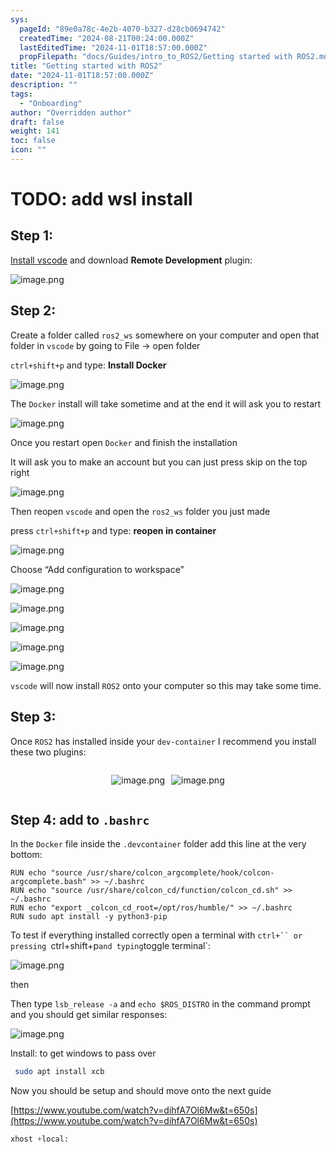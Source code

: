 ```yaml
---
sys:
  pageId: "89e0a78c-4e2b-4070-b327-d28cb0694742"
  createdTime: "2024-08-21T00:24:00.000Z"
  lastEditedTime: "2024-11-01T18:57:00.000Z"
  propFilepath: "docs/Guides/intro_to_ROS2/Getting started with ROS2.md"
title: "Getting started with ROS2"
date: "2024-11-01T18:57:00.000Z"
description: ""
tags:
  - "Onboarding"
author: "Overridden author"
draft: false
weight: 141
toc: false
icon: ""
---
```


# TODO: add wsl install

## Step 1:

[Install vscode](https://code.visualstudio.com/download) and download **Remote Development** plugin:

![image.png](https://prod-files-secure.s3.us-west-2.amazonaws.com/d518164a-d88e-44d1-a4ee-3adb3bd8bce0/efb52993-1881-4a40-b95e-6f020334f022/image.png?X-Amz-Algorithm=AWS4-HMAC-SHA256&X-Amz-Content-Sha256=UNSIGNED-PAYLOAD&X-Amz-Credential=ASIAZI2LB466WI6RVKZW%2F20250327%2Fus-west-2%2Fs3%2Faws4_request&X-Amz-Date=20250327T050905Z&X-Amz-Expires=3600&X-Amz-Security-Token=IQoJb3JpZ2luX2VjENX%2F%2F%2F%2F%2F%2F%2F%2F%2F%2FwEaCXVzLXdlc3QtMiJHMEUCIQD8VF0oaWz2yud6GBVwtc6I3upT%2Fpwo9XPQjckMv%2FQHawIgF44rLiyjBWcUMVnO0txl2bYzx1aNgG7U%2BoIkd3EG7pYq%2FwMIPRAAGgw2Mzc0MjMxODM4MDUiDOQxAEuyTD%2FUo4WViircA3SJZmO6ABUfWCI94QZnGZXumDEWNlxOcrxUM2R66rtaJwleFOQQx%2Fq7oy5CGpkFNvCncBdnyI7U1ndHHkPwReGuI9Pt8WFH3gLQwGDlthuemIe1cge1VRGnn4M2EKzUsdVCX8T4uKfCQ0ohS8h%2F3WrQd1FWJfw%2BX9RYbFS3i%2FJMuy%2BL%2F9q%2FmbfZFsasQO6WxP5dkRKoB%2FERg7zsn69EkCv4L9yOTitSDDKK%2BZXdJyGbZOoBdzXG%2F5N8WjXajM52lNQ6dZbaIzecS4e35SsB5sYoE4ejqAFcWIY%2FfecLg8yxPvggM%2FfTG0K0fNzgy8HHQ1xOo6m4Djvr8D1ag9y6roaCZwCzus2kYuTk2Oj2ssUh9CAoU6J71EzkLofPb%2ByG%2BmCvnLC6FycKU0sAu0fjer%2BPrJidg3%2BPyeGoW329pqOOUVSVYtFPNHVcCYbdJP5%2Fz4maqOWDmhNRAkf7lZzUvoHm%2FLO2eRBGaF8ildVHcjZwMZXJ7e5w%2BaU64s%2FbbcReacznTVOUOsC8Sd50AbLp9UN3GZFbrcmRKFZnp1itEJjQYLAqnjUVlfhk12OzoVaodocrhkg41eW8T8G1fablHT6zm4Nt8lKH6tirouoIu49OLJBYsMCtorIaBokPMMmlk78GOqUBjachH57NL6cFh806fEPsaDuGTzpk4VjaFe%2Bji2NVkHPnbKGEXL57nPlJSSbfszvKTyHy3BIrcDI6R%2BY2Hq5Lzr%2F08kkwdGPxxKnfktSNJDML7sjrVKgfjAlmWu%2Bx4k23L%2Bgrx6AuV6MBTpLrPpTw5RrARuzCkWCXeoaVEk746YiQsJaTH7IUeTizo62aEg1TcKkeGPOygDw11XreEnPuqmas7tuv&X-Amz-Signature=7f163ce2fb97821a821e46825ae2602517652d65b546101934e3f6b355a28603&X-Amz-SignedHeaders=host&x-id=GetObject)

## Step 2:

Create a folder called `ros2_ws` somewhere on your computer and open that folder in `vscode` by going to File → open folder 

`ctrl+shift+p` and type: **Install Docker**

![image.png](https://prod-files-secure.s3.us-west-2.amazonaws.com/d518164a-d88e-44d1-a4ee-3adb3bd8bce0/2269dc0e-1cd5-47ff-bceb-c04ad9b2eab0/image.png?X-Amz-Algorithm=AWS4-HMAC-SHA256&X-Amz-Content-Sha256=UNSIGNED-PAYLOAD&X-Amz-Credential=ASIAZI2LB466WI6RVKZW%2F20250327%2Fus-west-2%2Fs3%2Faws4_request&X-Amz-Date=20250327T050905Z&X-Amz-Expires=3600&X-Amz-Security-Token=IQoJb3JpZ2luX2VjENX%2F%2F%2F%2F%2F%2F%2F%2F%2F%2FwEaCXVzLXdlc3QtMiJHMEUCIQD8VF0oaWz2yud6GBVwtc6I3upT%2Fpwo9XPQjckMv%2FQHawIgF44rLiyjBWcUMVnO0txl2bYzx1aNgG7U%2BoIkd3EG7pYq%2FwMIPRAAGgw2Mzc0MjMxODM4MDUiDOQxAEuyTD%2FUo4WViircA3SJZmO6ABUfWCI94QZnGZXumDEWNlxOcrxUM2R66rtaJwleFOQQx%2Fq7oy5CGpkFNvCncBdnyI7U1ndHHkPwReGuI9Pt8WFH3gLQwGDlthuemIe1cge1VRGnn4M2EKzUsdVCX8T4uKfCQ0ohS8h%2F3WrQd1FWJfw%2BX9RYbFS3i%2FJMuy%2BL%2F9q%2FmbfZFsasQO6WxP5dkRKoB%2FERg7zsn69EkCv4L9yOTitSDDKK%2BZXdJyGbZOoBdzXG%2F5N8WjXajM52lNQ6dZbaIzecS4e35SsB5sYoE4ejqAFcWIY%2FfecLg8yxPvggM%2FfTG0K0fNzgy8HHQ1xOo6m4Djvr8D1ag9y6roaCZwCzus2kYuTk2Oj2ssUh9CAoU6J71EzkLofPb%2ByG%2BmCvnLC6FycKU0sAu0fjer%2BPrJidg3%2BPyeGoW329pqOOUVSVYtFPNHVcCYbdJP5%2Fz4maqOWDmhNRAkf7lZzUvoHm%2FLO2eRBGaF8ildVHcjZwMZXJ7e5w%2BaU64s%2FbbcReacznTVOUOsC8Sd50AbLp9UN3GZFbrcmRKFZnp1itEJjQYLAqnjUVlfhk12OzoVaodocrhkg41eW8T8G1fablHT6zm4Nt8lKH6tirouoIu49OLJBYsMCtorIaBokPMMmlk78GOqUBjachH57NL6cFh806fEPsaDuGTzpk4VjaFe%2Bji2NVkHPnbKGEXL57nPlJSSbfszvKTyHy3BIrcDI6R%2BY2Hq5Lzr%2F08kkwdGPxxKnfktSNJDML7sjrVKgfjAlmWu%2Bx4k23L%2Bgrx6AuV6MBTpLrPpTw5RrARuzCkWCXeoaVEk746YiQsJaTH7IUeTizo62aEg1TcKkeGPOygDw11XreEnPuqmas7tuv&X-Amz-Signature=f6ceaea35c05692950838c79fb97713f41a36cfd0b826601cffc6ce67b08b7e9&X-Amz-SignedHeaders=host&x-id=GetObject)

The `Docker` install will take sometime and at the end it will ask you to restart

![image.png](https://prod-files-secure.s3.us-west-2.amazonaws.com/d518164a-d88e-44d1-a4ee-3adb3bd8bce0/ed233f78-be33-4b1f-b89c-9c346c0e961e/image.png?X-Amz-Algorithm=AWS4-HMAC-SHA256&X-Amz-Content-Sha256=UNSIGNED-PAYLOAD&X-Amz-Credential=ASIAZI2LB466WI6RVKZW%2F20250327%2Fus-west-2%2Fs3%2Faws4_request&X-Amz-Date=20250327T050905Z&X-Amz-Expires=3600&X-Amz-Security-Token=IQoJb3JpZ2luX2VjENX%2F%2F%2F%2F%2F%2F%2F%2F%2F%2FwEaCXVzLXdlc3QtMiJHMEUCIQD8VF0oaWz2yud6GBVwtc6I3upT%2Fpwo9XPQjckMv%2FQHawIgF44rLiyjBWcUMVnO0txl2bYzx1aNgG7U%2BoIkd3EG7pYq%2FwMIPRAAGgw2Mzc0MjMxODM4MDUiDOQxAEuyTD%2FUo4WViircA3SJZmO6ABUfWCI94QZnGZXumDEWNlxOcrxUM2R66rtaJwleFOQQx%2Fq7oy5CGpkFNvCncBdnyI7U1ndHHkPwReGuI9Pt8WFH3gLQwGDlthuemIe1cge1VRGnn4M2EKzUsdVCX8T4uKfCQ0ohS8h%2F3WrQd1FWJfw%2BX9RYbFS3i%2FJMuy%2BL%2F9q%2FmbfZFsasQO6WxP5dkRKoB%2FERg7zsn69EkCv4L9yOTitSDDKK%2BZXdJyGbZOoBdzXG%2F5N8WjXajM52lNQ6dZbaIzecS4e35SsB5sYoE4ejqAFcWIY%2FfecLg8yxPvggM%2FfTG0K0fNzgy8HHQ1xOo6m4Djvr8D1ag9y6roaCZwCzus2kYuTk2Oj2ssUh9CAoU6J71EzkLofPb%2ByG%2BmCvnLC6FycKU0sAu0fjer%2BPrJidg3%2BPyeGoW329pqOOUVSVYtFPNHVcCYbdJP5%2Fz4maqOWDmhNRAkf7lZzUvoHm%2FLO2eRBGaF8ildVHcjZwMZXJ7e5w%2BaU64s%2FbbcReacznTVOUOsC8Sd50AbLp9UN3GZFbrcmRKFZnp1itEJjQYLAqnjUVlfhk12OzoVaodocrhkg41eW8T8G1fablHT6zm4Nt8lKH6tirouoIu49OLJBYsMCtorIaBokPMMmlk78GOqUBjachH57NL6cFh806fEPsaDuGTzpk4VjaFe%2Bji2NVkHPnbKGEXL57nPlJSSbfszvKTyHy3BIrcDI6R%2BY2Hq5Lzr%2F08kkwdGPxxKnfktSNJDML7sjrVKgfjAlmWu%2Bx4k23L%2Bgrx6AuV6MBTpLrPpTw5RrARuzCkWCXeoaVEk746YiQsJaTH7IUeTizo62aEg1TcKkeGPOygDw11XreEnPuqmas7tuv&X-Amz-Signature=07105eca2a856f77e12166cf5450442986e8e7c10a6068b0b79a712ec64386df&X-Amz-SignedHeaders=host&x-id=GetObject)

Once you restart open `Docker` and finish the installation

It will ask you to make an account but you can just press skip on the top right

![image.png](https://prod-files-secure.s3.us-west-2.amazonaws.com/d518164a-d88e-44d1-a4ee-3adb3bd8bce0/21010ad9-1659-4fd9-9f59-9932a09b2a3d/image.png?X-Amz-Algorithm=AWS4-HMAC-SHA256&X-Amz-Content-Sha256=UNSIGNED-PAYLOAD&X-Amz-Credential=ASIAZI2LB466WI6RVKZW%2F20250327%2Fus-west-2%2Fs3%2Faws4_request&X-Amz-Date=20250327T050905Z&X-Amz-Expires=3600&X-Amz-Security-Token=IQoJb3JpZ2luX2VjENX%2F%2F%2F%2F%2F%2F%2F%2F%2F%2FwEaCXVzLXdlc3QtMiJHMEUCIQD8VF0oaWz2yud6GBVwtc6I3upT%2Fpwo9XPQjckMv%2FQHawIgF44rLiyjBWcUMVnO0txl2bYzx1aNgG7U%2BoIkd3EG7pYq%2FwMIPRAAGgw2Mzc0MjMxODM4MDUiDOQxAEuyTD%2FUo4WViircA3SJZmO6ABUfWCI94QZnGZXumDEWNlxOcrxUM2R66rtaJwleFOQQx%2Fq7oy5CGpkFNvCncBdnyI7U1ndHHkPwReGuI9Pt8WFH3gLQwGDlthuemIe1cge1VRGnn4M2EKzUsdVCX8T4uKfCQ0ohS8h%2F3WrQd1FWJfw%2BX9RYbFS3i%2FJMuy%2BL%2F9q%2FmbfZFsasQO6WxP5dkRKoB%2FERg7zsn69EkCv4L9yOTitSDDKK%2BZXdJyGbZOoBdzXG%2F5N8WjXajM52lNQ6dZbaIzecS4e35SsB5sYoE4ejqAFcWIY%2FfecLg8yxPvggM%2FfTG0K0fNzgy8HHQ1xOo6m4Djvr8D1ag9y6roaCZwCzus2kYuTk2Oj2ssUh9CAoU6J71EzkLofPb%2ByG%2BmCvnLC6FycKU0sAu0fjer%2BPrJidg3%2BPyeGoW329pqOOUVSVYtFPNHVcCYbdJP5%2Fz4maqOWDmhNRAkf7lZzUvoHm%2FLO2eRBGaF8ildVHcjZwMZXJ7e5w%2BaU64s%2FbbcReacznTVOUOsC8Sd50AbLp9UN3GZFbrcmRKFZnp1itEJjQYLAqnjUVlfhk12OzoVaodocrhkg41eW8T8G1fablHT6zm4Nt8lKH6tirouoIu49OLJBYsMCtorIaBokPMMmlk78GOqUBjachH57NL6cFh806fEPsaDuGTzpk4VjaFe%2Bji2NVkHPnbKGEXL57nPlJSSbfszvKTyHy3BIrcDI6R%2BY2Hq5Lzr%2F08kkwdGPxxKnfktSNJDML7sjrVKgfjAlmWu%2Bx4k23L%2Bgrx6AuV6MBTpLrPpTw5RrARuzCkWCXeoaVEk746YiQsJaTH7IUeTizo62aEg1TcKkeGPOygDw11XreEnPuqmas7tuv&X-Amz-Signature=4da7fae4f580c37adce3f92aed7b258d329683de91c7215fd1f4872ab155209b&X-Amz-SignedHeaders=host&x-id=GetObject)

Then reopen `vscode` and open the `ros2_ws` folder you just made

press `ctrl+shift+p` and type: **reopen in container**

![image.png](https://prod-files-secure.s3.us-west-2.amazonaws.com/d518164a-d88e-44d1-a4ee-3adb3bd8bce0/4e93b8c2-41ad-488c-8095-c74205196118/image.png?X-Amz-Algorithm=AWS4-HMAC-SHA256&X-Amz-Content-Sha256=UNSIGNED-PAYLOAD&X-Amz-Credential=ASIAZI2LB466WI6RVKZW%2F20250327%2Fus-west-2%2Fs3%2Faws4_request&X-Amz-Date=20250327T050905Z&X-Amz-Expires=3600&X-Amz-Security-Token=IQoJb3JpZ2luX2VjENX%2F%2F%2F%2F%2F%2F%2F%2F%2F%2FwEaCXVzLXdlc3QtMiJHMEUCIQD8VF0oaWz2yud6GBVwtc6I3upT%2Fpwo9XPQjckMv%2FQHawIgF44rLiyjBWcUMVnO0txl2bYzx1aNgG7U%2BoIkd3EG7pYq%2FwMIPRAAGgw2Mzc0MjMxODM4MDUiDOQxAEuyTD%2FUo4WViircA3SJZmO6ABUfWCI94QZnGZXumDEWNlxOcrxUM2R66rtaJwleFOQQx%2Fq7oy5CGpkFNvCncBdnyI7U1ndHHkPwReGuI9Pt8WFH3gLQwGDlthuemIe1cge1VRGnn4M2EKzUsdVCX8T4uKfCQ0ohS8h%2F3WrQd1FWJfw%2BX9RYbFS3i%2FJMuy%2BL%2F9q%2FmbfZFsasQO6WxP5dkRKoB%2FERg7zsn69EkCv4L9yOTitSDDKK%2BZXdJyGbZOoBdzXG%2F5N8WjXajM52lNQ6dZbaIzecS4e35SsB5sYoE4ejqAFcWIY%2FfecLg8yxPvggM%2FfTG0K0fNzgy8HHQ1xOo6m4Djvr8D1ag9y6roaCZwCzus2kYuTk2Oj2ssUh9CAoU6J71EzkLofPb%2ByG%2BmCvnLC6FycKU0sAu0fjer%2BPrJidg3%2BPyeGoW329pqOOUVSVYtFPNHVcCYbdJP5%2Fz4maqOWDmhNRAkf7lZzUvoHm%2FLO2eRBGaF8ildVHcjZwMZXJ7e5w%2BaU64s%2FbbcReacznTVOUOsC8Sd50AbLp9UN3GZFbrcmRKFZnp1itEJjQYLAqnjUVlfhk12OzoVaodocrhkg41eW8T8G1fablHT6zm4Nt8lKH6tirouoIu49OLJBYsMCtorIaBokPMMmlk78GOqUBjachH57NL6cFh806fEPsaDuGTzpk4VjaFe%2Bji2NVkHPnbKGEXL57nPlJSSbfszvKTyHy3BIrcDI6R%2BY2Hq5Lzr%2F08kkwdGPxxKnfktSNJDML7sjrVKgfjAlmWu%2Bx4k23L%2Bgrx6AuV6MBTpLrPpTw5RrARuzCkWCXeoaVEk746YiQsJaTH7IUeTizo62aEg1TcKkeGPOygDw11XreEnPuqmas7tuv&X-Amz-Signature=25b768b77e339a37b39edceb035db1a21b36cfcf345705664f86dd704332c3ec&X-Amz-SignedHeaders=host&x-id=GetObject)

Choose “Add configuration to workspace”

![image.png](https://prod-files-secure.s3.us-west-2.amazonaws.com/d518164a-d88e-44d1-a4ee-3adb3bd8bce0/9560b282-5060-4989-ba37-97e7b2c22476/image.png?X-Amz-Algorithm=AWS4-HMAC-SHA256&X-Amz-Content-Sha256=UNSIGNED-PAYLOAD&X-Amz-Credential=ASIAZI2LB466WI6RVKZW%2F20250327%2Fus-west-2%2Fs3%2Faws4_request&X-Amz-Date=20250327T050905Z&X-Amz-Expires=3600&X-Amz-Security-Token=IQoJb3JpZ2luX2VjENX%2F%2F%2F%2F%2F%2F%2F%2F%2F%2FwEaCXVzLXdlc3QtMiJHMEUCIQD8VF0oaWz2yud6GBVwtc6I3upT%2Fpwo9XPQjckMv%2FQHawIgF44rLiyjBWcUMVnO0txl2bYzx1aNgG7U%2BoIkd3EG7pYq%2FwMIPRAAGgw2Mzc0MjMxODM4MDUiDOQxAEuyTD%2FUo4WViircA3SJZmO6ABUfWCI94QZnGZXumDEWNlxOcrxUM2R66rtaJwleFOQQx%2Fq7oy5CGpkFNvCncBdnyI7U1ndHHkPwReGuI9Pt8WFH3gLQwGDlthuemIe1cge1VRGnn4M2EKzUsdVCX8T4uKfCQ0ohS8h%2F3WrQd1FWJfw%2BX9RYbFS3i%2FJMuy%2BL%2F9q%2FmbfZFsasQO6WxP5dkRKoB%2FERg7zsn69EkCv4L9yOTitSDDKK%2BZXdJyGbZOoBdzXG%2F5N8WjXajM52lNQ6dZbaIzecS4e35SsB5sYoE4ejqAFcWIY%2FfecLg8yxPvggM%2FfTG0K0fNzgy8HHQ1xOo6m4Djvr8D1ag9y6roaCZwCzus2kYuTk2Oj2ssUh9CAoU6J71EzkLofPb%2ByG%2BmCvnLC6FycKU0sAu0fjer%2BPrJidg3%2BPyeGoW329pqOOUVSVYtFPNHVcCYbdJP5%2Fz4maqOWDmhNRAkf7lZzUvoHm%2FLO2eRBGaF8ildVHcjZwMZXJ7e5w%2BaU64s%2FbbcReacznTVOUOsC8Sd50AbLp9UN3GZFbrcmRKFZnp1itEJjQYLAqnjUVlfhk12OzoVaodocrhkg41eW8T8G1fablHT6zm4Nt8lKH6tirouoIu49OLJBYsMCtorIaBokPMMmlk78GOqUBjachH57NL6cFh806fEPsaDuGTzpk4VjaFe%2Bji2NVkHPnbKGEXL57nPlJSSbfszvKTyHy3BIrcDI6R%2BY2Hq5Lzr%2F08kkwdGPxxKnfktSNJDML7sjrVKgfjAlmWu%2Bx4k23L%2Bgrx6AuV6MBTpLrPpTw5RrARuzCkWCXeoaVEk746YiQsJaTH7IUeTizo62aEg1TcKkeGPOygDw11XreEnPuqmas7tuv&X-Amz-Signature=e8521db6abf744d0a4713786898d10b6c1b6c9f68f6142248c5a8485126f57b6&X-Amz-SignedHeaders=host&x-id=GetObject)

![image.png](https://prod-files-secure.s3.us-west-2.amazonaws.com/d518164a-d88e-44d1-a4ee-3adb3bd8bce0/2ee63f81-886b-48e8-a553-dc6e5eac99e4/image.png?X-Amz-Algorithm=AWS4-HMAC-SHA256&X-Amz-Content-Sha256=UNSIGNED-PAYLOAD&X-Amz-Credential=ASIAZI2LB466WI6RVKZW%2F20250327%2Fus-west-2%2Fs3%2Faws4_request&X-Amz-Date=20250327T050905Z&X-Amz-Expires=3600&X-Amz-Security-Token=IQoJb3JpZ2luX2VjENX%2F%2F%2F%2F%2F%2F%2F%2F%2F%2FwEaCXVzLXdlc3QtMiJHMEUCIQD8VF0oaWz2yud6GBVwtc6I3upT%2Fpwo9XPQjckMv%2FQHawIgF44rLiyjBWcUMVnO0txl2bYzx1aNgG7U%2BoIkd3EG7pYq%2FwMIPRAAGgw2Mzc0MjMxODM4MDUiDOQxAEuyTD%2FUo4WViircA3SJZmO6ABUfWCI94QZnGZXumDEWNlxOcrxUM2R66rtaJwleFOQQx%2Fq7oy5CGpkFNvCncBdnyI7U1ndHHkPwReGuI9Pt8WFH3gLQwGDlthuemIe1cge1VRGnn4M2EKzUsdVCX8T4uKfCQ0ohS8h%2F3WrQd1FWJfw%2BX9RYbFS3i%2FJMuy%2BL%2F9q%2FmbfZFsasQO6WxP5dkRKoB%2FERg7zsn69EkCv4L9yOTitSDDKK%2BZXdJyGbZOoBdzXG%2F5N8WjXajM52lNQ6dZbaIzecS4e35SsB5sYoE4ejqAFcWIY%2FfecLg8yxPvggM%2FfTG0K0fNzgy8HHQ1xOo6m4Djvr8D1ag9y6roaCZwCzus2kYuTk2Oj2ssUh9CAoU6J71EzkLofPb%2ByG%2BmCvnLC6FycKU0sAu0fjer%2BPrJidg3%2BPyeGoW329pqOOUVSVYtFPNHVcCYbdJP5%2Fz4maqOWDmhNRAkf7lZzUvoHm%2FLO2eRBGaF8ildVHcjZwMZXJ7e5w%2BaU64s%2FbbcReacznTVOUOsC8Sd50AbLp9UN3GZFbrcmRKFZnp1itEJjQYLAqnjUVlfhk12OzoVaodocrhkg41eW8T8G1fablHT6zm4Nt8lKH6tirouoIu49OLJBYsMCtorIaBokPMMmlk78GOqUBjachH57NL6cFh806fEPsaDuGTzpk4VjaFe%2Bji2NVkHPnbKGEXL57nPlJSSbfszvKTyHy3BIrcDI6R%2BY2Hq5Lzr%2F08kkwdGPxxKnfktSNJDML7sjrVKgfjAlmWu%2Bx4k23L%2Bgrx6AuV6MBTpLrPpTw5RrARuzCkWCXeoaVEk746YiQsJaTH7IUeTizo62aEg1TcKkeGPOygDw11XreEnPuqmas7tuv&X-Amz-Signature=d071d3555bcf0cdbf0c0fe1bcb23d6a672a9768d1013b54fa3802cbce2a76a57&X-Amz-SignedHeaders=host&x-id=GetObject)

![image.png](https://prod-files-secure.s3.us-west-2.amazonaws.com/d518164a-d88e-44d1-a4ee-3adb3bd8bce0/ae1580b2-b048-407e-aed9-b584224a7a04/image.png?X-Amz-Algorithm=AWS4-HMAC-SHA256&X-Amz-Content-Sha256=UNSIGNED-PAYLOAD&X-Amz-Credential=ASIAZI2LB466WI6RVKZW%2F20250327%2Fus-west-2%2Fs3%2Faws4_request&X-Amz-Date=20250327T050905Z&X-Amz-Expires=3600&X-Amz-Security-Token=IQoJb3JpZ2luX2VjENX%2F%2F%2F%2F%2F%2F%2F%2F%2F%2FwEaCXVzLXdlc3QtMiJHMEUCIQD8VF0oaWz2yud6GBVwtc6I3upT%2Fpwo9XPQjckMv%2FQHawIgF44rLiyjBWcUMVnO0txl2bYzx1aNgG7U%2BoIkd3EG7pYq%2FwMIPRAAGgw2Mzc0MjMxODM4MDUiDOQxAEuyTD%2FUo4WViircA3SJZmO6ABUfWCI94QZnGZXumDEWNlxOcrxUM2R66rtaJwleFOQQx%2Fq7oy5CGpkFNvCncBdnyI7U1ndHHkPwReGuI9Pt8WFH3gLQwGDlthuemIe1cge1VRGnn4M2EKzUsdVCX8T4uKfCQ0ohS8h%2F3WrQd1FWJfw%2BX9RYbFS3i%2FJMuy%2BL%2F9q%2FmbfZFsasQO6WxP5dkRKoB%2FERg7zsn69EkCv4L9yOTitSDDKK%2BZXdJyGbZOoBdzXG%2F5N8WjXajM52lNQ6dZbaIzecS4e35SsB5sYoE4ejqAFcWIY%2FfecLg8yxPvggM%2FfTG0K0fNzgy8HHQ1xOo6m4Djvr8D1ag9y6roaCZwCzus2kYuTk2Oj2ssUh9CAoU6J71EzkLofPb%2ByG%2BmCvnLC6FycKU0sAu0fjer%2BPrJidg3%2BPyeGoW329pqOOUVSVYtFPNHVcCYbdJP5%2Fz4maqOWDmhNRAkf7lZzUvoHm%2FLO2eRBGaF8ildVHcjZwMZXJ7e5w%2BaU64s%2FbbcReacznTVOUOsC8Sd50AbLp9UN3GZFbrcmRKFZnp1itEJjQYLAqnjUVlfhk12OzoVaodocrhkg41eW8T8G1fablHT6zm4Nt8lKH6tirouoIu49OLJBYsMCtorIaBokPMMmlk78GOqUBjachH57NL6cFh806fEPsaDuGTzpk4VjaFe%2Bji2NVkHPnbKGEXL57nPlJSSbfszvKTyHy3BIrcDI6R%2BY2Hq5Lzr%2F08kkwdGPxxKnfktSNJDML7sjrVKgfjAlmWu%2Bx4k23L%2Bgrx6AuV6MBTpLrPpTw5RrARuzCkWCXeoaVEk746YiQsJaTH7IUeTizo62aEg1TcKkeGPOygDw11XreEnPuqmas7tuv&X-Amz-Signature=84a22c6dda9b07ddf342b3920eee96116b7903f400689ed775b0ffdcd40855eb&X-Amz-SignedHeaders=host&x-id=GetObject)

![image.png](https://prod-files-secure.s3.us-west-2.amazonaws.com/d518164a-d88e-44d1-a4ee-3adb3bd8bce0/53255b28-f75e-430f-b9e3-c0ac8577e42b/image.png?X-Amz-Algorithm=AWS4-HMAC-SHA256&X-Amz-Content-Sha256=UNSIGNED-PAYLOAD&X-Amz-Credential=ASIAZI2LB466WI6RVKZW%2F20250327%2Fus-west-2%2Fs3%2Faws4_request&X-Amz-Date=20250327T050905Z&X-Amz-Expires=3600&X-Amz-Security-Token=IQoJb3JpZ2luX2VjENX%2F%2F%2F%2F%2F%2F%2F%2F%2F%2FwEaCXVzLXdlc3QtMiJHMEUCIQD8VF0oaWz2yud6GBVwtc6I3upT%2Fpwo9XPQjckMv%2FQHawIgF44rLiyjBWcUMVnO0txl2bYzx1aNgG7U%2BoIkd3EG7pYq%2FwMIPRAAGgw2Mzc0MjMxODM4MDUiDOQxAEuyTD%2FUo4WViircA3SJZmO6ABUfWCI94QZnGZXumDEWNlxOcrxUM2R66rtaJwleFOQQx%2Fq7oy5CGpkFNvCncBdnyI7U1ndHHkPwReGuI9Pt8WFH3gLQwGDlthuemIe1cge1VRGnn4M2EKzUsdVCX8T4uKfCQ0ohS8h%2F3WrQd1FWJfw%2BX9RYbFS3i%2FJMuy%2BL%2F9q%2FmbfZFsasQO6WxP5dkRKoB%2FERg7zsn69EkCv4L9yOTitSDDKK%2BZXdJyGbZOoBdzXG%2F5N8WjXajM52lNQ6dZbaIzecS4e35SsB5sYoE4ejqAFcWIY%2FfecLg8yxPvggM%2FfTG0K0fNzgy8HHQ1xOo6m4Djvr8D1ag9y6roaCZwCzus2kYuTk2Oj2ssUh9CAoU6J71EzkLofPb%2ByG%2BmCvnLC6FycKU0sAu0fjer%2BPrJidg3%2BPyeGoW329pqOOUVSVYtFPNHVcCYbdJP5%2Fz4maqOWDmhNRAkf7lZzUvoHm%2FLO2eRBGaF8ildVHcjZwMZXJ7e5w%2BaU64s%2FbbcReacznTVOUOsC8Sd50AbLp9UN3GZFbrcmRKFZnp1itEJjQYLAqnjUVlfhk12OzoVaodocrhkg41eW8T8G1fablHT6zm4Nt8lKH6tirouoIu49OLJBYsMCtorIaBokPMMmlk78GOqUBjachH57NL6cFh806fEPsaDuGTzpk4VjaFe%2Bji2NVkHPnbKGEXL57nPlJSSbfszvKTyHy3BIrcDI6R%2BY2Hq5Lzr%2F08kkwdGPxxKnfktSNJDML7sjrVKgfjAlmWu%2Bx4k23L%2Bgrx6AuV6MBTpLrPpTw5RrARuzCkWCXeoaVEk746YiQsJaTH7IUeTizo62aEg1TcKkeGPOygDw11XreEnPuqmas7tuv&X-Amz-Signature=58eec3712ba96a4409ce05b5babc27dc9aadb69b47c43f71d0304c2bd55dc241&X-Amz-SignedHeaders=host&x-id=GetObject)

![image.png](https://prod-files-secure.s3.us-west-2.amazonaws.com/d518164a-d88e-44d1-a4ee-3adb3bd8bce0/7c562767-5af9-4ffb-97d1-327bcdf4ee00/image.png?X-Amz-Algorithm=AWS4-HMAC-SHA256&X-Amz-Content-Sha256=UNSIGNED-PAYLOAD&X-Amz-Credential=ASIAZI2LB466WI6RVKZW%2F20250327%2Fus-west-2%2Fs3%2Faws4_request&X-Amz-Date=20250327T050905Z&X-Amz-Expires=3600&X-Amz-Security-Token=IQoJb3JpZ2luX2VjENX%2F%2F%2F%2F%2F%2F%2F%2F%2F%2FwEaCXVzLXdlc3QtMiJHMEUCIQD8VF0oaWz2yud6GBVwtc6I3upT%2Fpwo9XPQjckMv%2FQHawIgF44rLiyjBWcUMVnO0txl2bYzx1aNgG7U%2BoIkd3EG7pYq%2FwMIPRAAGgw2Mzc0MjMxODM4MDUiDOQxAEuyTD%2FUo4WViircA3SJZmO6ABUfWCI94QZnGZXumDEWNlxOcrxUM2R66rtaJwleFOQQx%2Fq7oy5CGpkFNvCncBdnyI7U1ndHHkPwReGuI9Pt8WFH3gLQwGDlthuemIe1cge1VRGnn4M2EKzUsdVCX8T4uKfCQ0ohS8h%2F3WrQd1FWJfw%2BX9RYbFS3i%2FJMuy%2BL%2F9q%2FmbfZFsasQO6WxP5dkRKoB%2FERg7zsn69EkCv4L9yOTitSDDKK%2BZXdJyGbZOoBdzXG%2F5N8WjXajM52lNQ6dZbaIzecS4e35SsB5sYoE4ejqAFcWIY%2FfecLg8yxPvggM%2FfTG0K0fNzgy8HHQ1xOo6m4Djvr8D1ag9y6roaCZwCzus2kYuTk2Oj2ssUh9CAoU6J71EzkLofPb%2ByG%2BmCvnLC6FycKU0sAu0fjer%2BPrJidg3%2BPyeGoW329pqOOUVSVYtFPNHVcCYbdJP5%2Fz4maqOWDmhNRAkf7lZzUvoHm%2FLO2eRBGaF8ildVHcjZwMZXJ7e5w%2BaU64s%2FbbcReacznTVOUOsC8Sd50AbLp9UN3GZFbrcmRKFZnp1itEJjQYLAqnjUVlfhk12OzoVaodocrhkg41eW8T8G1fablHT6zm4Nt8lKH6tirouoIu49OLJBYsMCtorIaBokPMMmlk78GOqUBjachH57NL6cFh806fEPsaDuGTzpk4VjaFe%2Bji2NVkHPnbKGEXL57nPlJSSbfszvKTyHy3BIrcDI6R%2BY2Hq5Lzr%2F08kkwdGPxxKnfktSNJDML7sjrVKgfjAlmWu%2Bx4k23L%2Bgrx6AuV6MBTpLrPpTw5RrARuzCkWCXeoaVEk746YiQsJaTH7IUeTizo62aEg1TcKkeGPOygDw11XreEnPuqmas7tuv&X-Amz-Signature=35889592ef3fbad0cb24934ec0304f2e7b5fcd8e5f4a6865a715501f40632d0e&X-Amz-SignedHeaders=host&x-id=GetObject)

`vscode` will now install `ROS2` onto your computer so this may take some time.

## Step 3:

Once `ROS2` has installed inside your `dev-container` I recommend you install these two plugins:

<div style="display: flex;flex-direction: row; column-gap:10px; max-width: 630px;justify-content: center;">
<div>

![image.png](https://prod-files-secure.s3.us-west-2.amazonaws.com/d518164a-d88e-44d1-a4ee-3adb3bd8bce0/3fc3d550-5a54-4ba1-ba6b-faa01cdb7369/image.png?X-Amz-Algorithm=AWS4-HMAC-SHA256&X-Amz-Content-Sha256=UNSIGNED-PAYLOAD&X-Amz-Credential=ASIAZI2LB46654BF3XMB%2F20250327%2Fus-west-2%2Fs3%2Faws4_request&X-Amz-Date=20250327T050908Z&X-Amz-Expires=3600&X-Amz-Security-Token=IQoJb3JpZ2luX2VjENX%2F%2F%2F%2F%2F%2F%2F%2F%2F%2FwEaCXVzLXdlc3QtMiJHMEUCIQDJ0NcPUM%2B7pZk8wG1xba1QOmksDylWFEL3L96u%2F5MVeQIgB5MOno4xuOkQbEFq19t7Ka7b%2F84rHt4SlO9qWK7walgq%2FwMIPRAAGgw2Mzc0MjMxODM4MDUiDHmy4viqLFAGMw0hcCrcA4KlXP%2Bu%2BMA%2Fe%2BUCIFqd4VuINofY77JXg1N6nfTHCEvzdOU%2BUb%2BB2q5B2cUvaFzzeqWfsuTscQJScC04mbzcZnFM%2FzsG9dPjdtgZ7iZIQDUMdAu2zl2p7XBUKJkKeD1IQOkZcfwkXgdkRj9yYds4a%2BStrOGlGMJCWajMF9xRvxbVuJ3rDVHl0qav3kfBzGFNBuiO%2FckrarJetZt60jsXmYQi%2BxbmkHtdnKn5fIo29SA3mJEJzamXmr31pXmsxOxqtagBimC5nXIxmwHb1DrXERzPgSHxgYTIx5xCDNz39ObueeGJ0vpMYIhHpIX1LeSawjvHlsKcnAvixdKonW2g%2B51uU%2BDrdo9ajrJbUbZaTUAnygrUst6lSS7wSuPMi7QcxzdHF38KH6EjwqQRhFR%2FWmOLnfpmgEhF5w04zYRq%2B7QdoNSJfzUJPdvwzOj06c9mzhk5lrlQI4hPnODWlmXMCYSF7TKfWQXekLJQN1l4rot2XHECOqt73cpgWEarwS7SXHioUYH1wLHUa%2B95LADfarsZv47aO1jmS39KvYlfakRVTtVVHBduGqhvcsB2QCizQK7JeBuNXcoGKWg6WZZYN%2FMo3DXStrgs745L252GdQzOVJl34q%2Bklri%2F6IGdMP%2Bkk78GOqUBY3Im7Eg8kI8%2F90Ekv87HV60nwzb1BqKY%2BxKr0xxOSgXEZzgLrd1ERZpIgYE0wHavnV4Jowha6Ak9RmtuOKOopz7j%2BQ%2FRpxj7Du8N1%2BJp9u8HDIvYao52noR9xy8a%2BKBPC8KZkr2vm028wu%2FRcL%2B9whsek%2F8S3v5ci0WLXWjSBnZ420MlfpKsss3%2B2FPqrqTMp2HBx0z44tOGt19%2BR7OSCtOLYhi6&X-Amz-Signature=f14432ca17f1129964762ebd4a822fbde43e2bb4f50021dc1488bb9c6fded6bc&X-Amz-SignedHeaders=host&x-id=GetObject)

</div>
<div>

![image.png](https://prod-files-secure.s3.us-west-2.amazonaws.com/d518164a-d88e-44d1-a4ee-3adb3bd8bce0/d994cc66-13c2-4093-a5a3-f84cf4601a82/image.png?X-Amz-Algorithm=AWS4-HMAC-SHA256&X-Amz-Content-Sha256=UNSIGNED-PAYLOAD&X-Amz-Credential=ASIAZI2LB466ZNDXE6OD%2F20250327%2Fus-west-2%2Fs3%2Faws4_request&X-Amz-Date=20250327T050909Z&X-Amz-Expires=3600&X-Amz-Security-Token=IQoJb3JpZ2luX2VjENX%2F%2F%2F%2F%2F%2F%2F%2F%2F%2FwEaCXVzLXdlc3QtMiJHMEUCIQDc01b5E7y2mU%2FpDNaNiPgqEJKq9flW4Vf82OMchhHSEAIgKB0DfmmedZ5lE15lwtYStwdtuEM2Vqed4fT93KYZpoUq%2FwMIPRAAGgw2Mzc0MjMxODM4MDUiDNbl%2BBpARv1kHry%2FpircA%2F6usiJLT910Oh0iCaWFiefMYSW2iM%2BxX4aT1mjMpjhA3Wx0Fow9zC8vqKk2NFycj%2FBnazgFxLCsVynv9t4eTYaHlbJrcZxhVxyH3cJ%2Bn6qLgA90v2g3Rbq6XQoreea9wFCHNZF7qPt388OhXm4DLI%2FwSzMNe%2BiYyxulMQwrRTi6RNY4yBBvpRU7n3z9VCf2a9h9mB%2BjOmYUHX8yeKbZupUdMujKzhBhegr99PGRXhtxC6xwb1YAr60p3BpNA%2Fui9ErU7ElcAUV8uu4NeeeI7v6DJOe5Ox%2FFPzlifuWbL0YUeZfuH9diZbYmnx8o65sMQTcjru3Qf1nF4dVfkbmv%2FC%2F0qsdsrHffp7pFbKrxCHe5OBI5fZLFLmBsAnsjaro99pg%2BeX%2FtuZmh4Yh0VEuRl8jhBIxWn%2F6KphA4E1s%2F5TxjIm4sTOjV2XPkzfxtH55ndZfaa%2BiqfquaYwSOkcmwB9Upv9nDkMmAqEkdw9%2BDfgvoQmPNmZ6GUaZyCEw7sk%2FR687eiKZbiC0DUM7tnITxrOfxmEgJ1shtBwpaW4zVpAFTMB%2Fw6C69TzvLFry%2BGG%2FuIQWGu7JaSsK%2B5Q16NByiilC%2B0FctQfn16W%2FvXtpGJrtbBoTsR1zMkIGg3e3TMMilk78GOqUByC7XzpAEGcBeFk1u8U7yyRxDWGlZjQiIBOizTt%2BWvow7BkdcRa3EimVR8CvOsgJ0JoNEldfTYSbhFGA5T5ZXF751r9wZmCZmoXbx4kJOBDJOlnpfjaeoh0HAGaD9yAruSFyUUdFaXEgyhS7%2FZnwUB2o%2FyiYor75Ac2M2r0k04tskqcpi%2FqcL8EEhydamjhXCzurdp0swQHBWDg5LWKUSaqglcbwK&X-Amz-Signature=2ddb5c388ff45377320332c68298c869c256710391733782479b99f0eac36a2d&X-Amz-SignedHeaders=host&x-id=GetObject)

</div>
</div>

## Step 4: add to `.bashrc`

In the `Docker` file inside the `.devcontainer` folder add this line at the very bottom: 

```docker
RUN echo "source /usr/share/colcon_argcomplete/hook/colcon-argcomplete.bash" >> ~/.bashrc
RUN echo "source /usr/share/colcon_cd/function/colcon_cd.sh" >> ~/.bashrc
RUN echo "export _colcon_cd_root=/opt/ros/humble/" >> ~/.bashrc
RUN sudo apt install -y python3-pip 
```

To test if everything installed correctly open a terminal with `ctrl+`` or pressing `ctrl+shift+p` and typing `toggle terminal`:

![image.png](https://prod-files-secure.s3.us-west-2.amazonaws.com/d518164a-d88e-44d1-a4ee-3adb3bd8bce0/6a4943d8-b04e-4c02-9a58-775f3384d1a5/image.png?X-Amz-Algorithm=AWS4-HMAC-SHA256&X-Amz-Content-Sha256=UNSIGNED-PAYLOAD&X-Amz-Credential=ASIAZI2LB466WI6RVKZW%2F20250327%2Fus-west-2%2Fs3%2Faws4_request&X-Amz-Date=20250327T050905Z&X-Amz-Expires=3600&X-Amz-Security-Token=IQoJb3JpZ2luX2VjENX%2F%2F%2F%2F%2F%2F%2F%2F%2F%2FwEaCXVzLXdlc3QtMiJHMEUCIQD8VF0oaWz2yud6GBVwtc6I3upT%2Fpwo9XPQjckMv%2FQHawIgF44rLiyjBWcUMVnO0txl2bYzx1aNgG7U%2BoIkd3EG7pYq%2FwMIPRAAGgw2Mzc0MjMxODM4MDUiDOQxAEuyTD%2FUo4WViircA3SJZmO6ABUfWCI94QZnGZXumDEWNlxOcrxUM2R66rtaJwleFOQQx%2Fq7oy5CGpkFNvCncBdnyI7U1ndHHkPwReGuI9Pt8WFH3gLQwGDlthuemIe1cge1VRGnn4M2EKzUsdVCX8T4uKfCQ0ohS8h%2F3WrQd1FWJfw%2BX9RYbFS3i%2FJMuy%2BL%2F9q%2FmbfZFsasQO6WxP5dkRKoB%2FERg7zsn69EkCv4L9yOTitSDDKK%2BZXdJyGbZOoBdzXG%2F5N8WjXajM52lNQ6dZbaIzecS4e35SsB5sYoE4ejqAFcWIY%2FfecLg8yxPvggM%2FfTG0K0fNzgy8HHQ1xOo6m4Djvr8D1ag9y6roaCZwCzus2kYuTk2Oj2ssUh9CAoU6J71EzkLofPb%2ByG%2BmCvnLC6FycKU0sAu0fjer%2BPrJidg3%2BPyeGoW329pqOOUVSVYtFPNHVcCYbdJP5%2Fz4maqOWDmhNRAkf7lZzUvoHm%2FLO2eRBGaF8ildVHcjZwMZXJ7e5w%2BaU64s%2FbbcReacznTVOUOsC8Sd50AbLp9UN3GZFbrcmRKFZnp1itEJjQYLAqnjUVlfhk12OzoVaodocrhkg41eW8T8G1fablHT6zm4Nt8lKH6tirouoIu49OLJBYsMCtorIaBokPMMmlk78GOqUBjachH57NL6cFh806fEPsaDuGTzpk4VjaFe%2Bji2NVkHPnbKGEXL57nPlJSSbfszvKTyHy3BIrcDI6R%2BY2Hq5Lzr%2F08kkwdGPxxKnfktSNJDML7sjrVKgfjAlmWu%2Bx4k23L%2Bgrx6AuV6MBTpLrPpTw5RrARuzCkWCXeoaVEk746YiQsJaTH7IUeTizo62aEg1TcKkeGPOygDw11XreEnPuqmas7tuv&X-Amz-Signature=ea590700c2d38f9cf636544d98420a31d410148f307acb294daf2dc8b26e44d2&X-Amz-SignedHeaders=host&x-id=GetObject)

then 

Then type `lsb_release -a` and `echo $ROS_DISTRO` in the command prompt and you should get similar responses:

![image.png](https://prod-files-secure.s3.us-west-2.amazonaws.com/d518164a-d88e-44d1-a4ee-3adb3bd8bce0/3e635dec-a805-4e85-8b9e-d000e5b71a4e/image.png?X-Amz-Algorithm=AWS4-HMAC-SHA256&X-Amz-Content-Sha256=UNSIGNED-PAYLOAD&X-Amz-Credential=ASIAZI2LB466WI6RVKZW%2F20250327%2Fus-west-2%2Fs3%2Faws4_request&X-Amz-Date=20250327T050905Z&X-Amz-Expires=3600&X-Amz-Security-Token=IQoJb3JpZ2luX2VjENX%2F%2F%2F%2F%2F%2F%2F%2F%2F%2FwEaCXVzLXdlc3QtMiJHMEUCIQD8VF0oaWz2yud6GBVwtc6I3upT%2Fpwo9XPQjckMv%2FQHawIgF44rLiyjBWcUMVnO0txl2bYzx1aNgG7U%2BoIkd3EG7pYq%2FwMIPRAAGgw2Mzc0MjMxODM4MDUiDOQxAEuyTD%2FUo4WViircA3SJZmO6ABUfWCI94QZnGZXumDEWNlxOcrxUM2R66rtaJwleFOQQx%2Fq7oy5CGpkFNvCncBdnyI7U1ndHHkPwReGuI9Pt8WFH3gLQwGDlthuemIe1cge1VRGnn4M2EKzUsdVCX8T4uKfCQ0ohS8h%2F3WrQd1FWJfw%2BX9RYbFS3i%2FJMuy%2BL%2F9q%2FmbfZFsasQO6WxP5dkRKoB%2FERg7zsn69EkCv4L9yOTitSDDKK%2BZXdJyGbZOoBdzXG%2F5N8WjXajM52lNQ6dZbaIzecS4e35SsB5sYoE4ejqAFcWIY%2FfecLg8yxPvggM%2FfTG0K0fNzgy8HHQ1xOo6m4Djvr8D1ag9y6roaCZwCzus2kYuTk2Oj2ssUh9CAoU6J71EzkLofPb%2ByG%2BmCvnLC6FycKU0sAu0fjer%2BPrJidg3%2BPyeGoW329pqOOUVSVYtFPNHVcCYbdJP5%2Fz4maqOWDmhNRAkf7lZzUvoHm%2FLO2eRBGaF8ildVHcjZwMZXJ7e5w%2BaU64s%2FbbcReacznTVOUOsC8Sd50AbLp9UN3GZFbrcmRKFZnp1itEJjQYLAqnjUVlfhk12OzoVaodocrhkg41eW8T8G1fablHT6zm4Nt8lKH6tirouoIu49OLJBYsMCtorIaBokPMMmlk78GOqUBjachH57NL6cFh806fEPsaDuGTzpk4VjaFe%2Bji2NVkHPnbKGEXL57nPlJSSbfszvKTyHy3BIrcDI6R%2BY2Hq5Lzr%2F08kkwdGPxxKnfktSNJDML7sjrVKgfjAlmWu%2Bx4k23L%2Bgrx6AuV6MBTpLrPpTw5RrARuzCkWCXeoaVEk746YiQsJaTH7IUeTizo62aEg1TcKkeGPOygDw11XreEnPuqmas7tuv&X-Amz-Signature=27fd494e97bf7b690d7cc83752c81686bc2e61d361cac93558160412b11ff188&X-Amz-SignedHeaders=host&x-id=GetObject)

Install:  to get windows to pass over

```bash
 sudo apt install xcb
```

Now you should be setup and should move onto the next guide 

[https://www.youtube.com/watch?v=dihfA7Ol6Mw&t=650s](https://www.youtube.com/watch?v=dihfA7Ol6Mw&t=650s)

```python
xhost +local:
```
